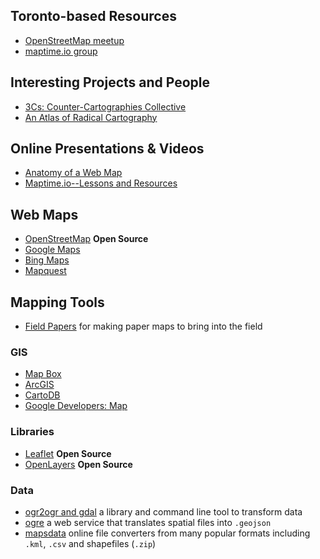 
## Toronto-based Resources
- [OpenStreetMap meetup](http://www.meetup.com/OpenStreetMap-Toronto/)
- [maptime.io group](http://maptime.io/toronto/)

## Interesting Projects and People
- [3Cs: Counter-Cartographies Collective](http://www.countercartographies.org/)
- [An Atlas of Radical Cartography](http://www.an-atlas.com/)

## Online Presentations & Videos
- [Anatomy of a Web Map](http://maptime.io/anatomy-of-a-web-map/)
- [Maptime.io--Lessons and Resources](http://maptime.io/lessons-resources/)

## Web Maps
- [OpenStreetMap](https://www.openstreetmap.org/) __Open Source__
- [Google Maps](https://www.google.ca/)
- [Bing Maps](https://www.bing.com/mapspreview)
- [Mapquest](https://www.mapquest.com/)

## Mapping Tools
- [Field Papers](http://fieldpapers.org/) for making paper maps to bring into the field

### GIS
- [Map Box](https://www.mapbox.com/)
- [ArcGIS](https://www.arcgis.com/features/features.html)
- [CartoDB](https://cartodb.com/)
- [Google Developers: Map](https://developers.google.com/maps/web/)

### Libraries
- [Leaflet](http://leafletjs.com/) __Open Source__
- [OpenLayers](http://openlayers.org/) __Open Source__

### Data
- [ogr2ogr and gdal](http://www.gdal.org/ogr2ogr.html) a library and command line tool to transform data
- [ogre](https://ogre.adc4gis.com/) a web service that translates spatial files into `.geojson`
- [mapsdata](http://www.mapsdata.co.uk/online-file-converter/#kml-instructions) online file converters from many popular formats including `.kml`, `.csv` and shapefiles (`.zip`)
